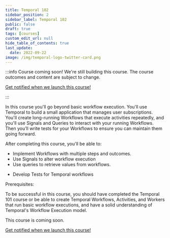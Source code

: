 ```yaml
---
title: Temporal 102
sidebar_position: 2
sidebar_label: Temporal 102
public: false
draft: true
tags: [courses]
custom_edit_url: null
hide_table_of_contents: true
last_update:
  date: 2022-09-22
image: /img/temporal-logo-twitter-card.png
---
```


<!-- Generated Oct 09 2022 -->
<!-- DO NOT edit this file directly. -->

:::info Course coming soon!
We're still building this course. The course outcomes and content are subject to change.

<a className="button button--primary" href="https://pages.temporal.io/get-updates-education">Get notified when we launch this course!</a>

:::

In this course you'll go beyond basic workflow execution. You'll use Temporal to build a small application that manages user subscriptions. You'll create long-running Workflows that execute activities repeatedly, and you'll use Signals and Queries to interact with your running Workflows. Then you’ll write tests for your Workflows to ensure you can maintain them going forward.

After completing this course, you'll be able to:

- Implement Workflows with multiple steps and outcomes.
- Use Signals to alter workflow execution
- Use queries to retrieve values from workflows.
* Develop Tests for Temporal workflows

Prerequisites:

To be successful in this course, you should have completed the Temporal 101 course or be able to create Temporal Workflows, Activities, and Workers that run basic workflow executions, and have a solid understanding of Temporal's Workflow Execution model.

This course is coming soon.

 <a className="button button--primary" href="https://pages.temporal.io/get-updates-education">Get notified when we launch this course!</a> 
